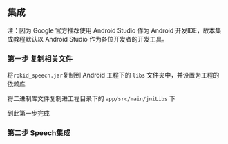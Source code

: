 ## 集成

注：因为 Google 官方推荐使用 Android Studio 作为 Android 开发IDE，故本集成教程默认以 Android Studio 作为各位开发者的开发工具。
### 第一步 复制相关文件

将```rokid_speech.jar```复制到 Android 工程下的 ```libs``` 文件夹中，并设置为工程的依赖库

将二进制库文件复制进工程目录下的 ```app/src/main/jniLibs``` 下

到此第一步完成

### 第二步 Speech集成

